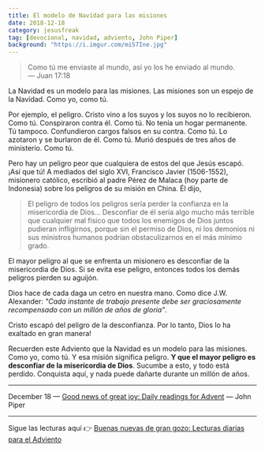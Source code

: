 ```yaml
---
title: El modelo de Navidad para las misiones
date: 2018-12-18
category: jesusfreak
tag: [devocional, navidad, adviento, John Piper]
background: "https://i.imgur.com/miS7Ine.jpg"
---
```


> Como tú me enviaste al mundo, así yo los he enviado al mundo.<br>
> — Juan 17:18

La Navidad es un modelo para las misiones. Las misiones son un espejo de la Navidad. Como yo, como tú.

Por ejemplo, el peligro. Cristo vino a los suyos y los suyos no lo recibieron. Como tú. Conspiraron contra él. Como tú. No tenía un hogar permanente. Tú tampoco. Confundieron cargos falsos en su contra. Como tú. Lo azotaron y se burlaron de él. Como tú. Murió después de tres años de ministerio. Como tú.

Pero hay un peligro peor que cualquiera de estos del que Jesús escapó. ¡Así que tú!
A mediados del siglo XVI, Francisco Javier (1506-1552), misionero católico, escribió al padre Pérez de Malaca (hoy parte de Indonesia) sobre los peligros de su misión en China. Él dijo,

> El peligro de todos los peligros sería perder la confianza en la misericordia de Dios... Desconfiar de él sería algo mucho más terrible que cualquier mal físico que todos los enemigos de Dios juntos pudieran infligirnos, porque sin el permiso de Dios, ni los demonios ni sus ministros humanos podrían obstaculizarnos en el más mínimo grado.

El mayor peligro al que se enfrenta un misionero es desconfiar de la misericordia de Dios. Si se evita ese peligro, entonces todos los demás peligros pierden su aguijón.

Dios hace de cada daga un cetro en nuestra mano. Como dice J.W. Alexander: _"Cada instante de trabajo presente debe ser graciosamente recompensado con un millón de años de gloria"_.

Cristo escapó del peligro de la desconfianza. Por lo tanto, Dios lo ha exaltado en gran manera!

Recuerden este Adviento que la Navidad es un modelo para las misiones. Como yo, como tú. Y esa misión significa peligro. **Y que el mayor peligro es desconfiar de la misericordia de Dios**. Sucumbe a esto, y todo está perdido. Conquista aquí, y nada puede dañarte durante un millón de años.

---

December 18 — [Good news of great joy: Daily readings for Advent](https://www.desiringgod.org/books/good-news-of-great-joy) — John Piper

---

Sigue las lecturas aquí 👉 [Buenas nuevas de gran gozo: Lecturas diarias para el Adviento](/jesusfreak/buenas-nuevas-de-gran-gozo-lecturas-diarias-para-adviento)
